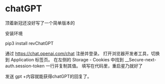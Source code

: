 # chatGPT

顶着新冠还没好写了一个简单版本的

安装环境 

pip3 install revChatGPT 

通过 https://chat.openai.com/chat 注册并登录。
打开浏览器开发者工具，切换到 Application 标签页。
在左侧的 Storage - Cookies 中找到 __Secure-next-auth.session-token 一行并复制其值。
填写在代码里，重启星乃就好了

发送 gpt +内容就能获得chatGPT的回复了。
 
